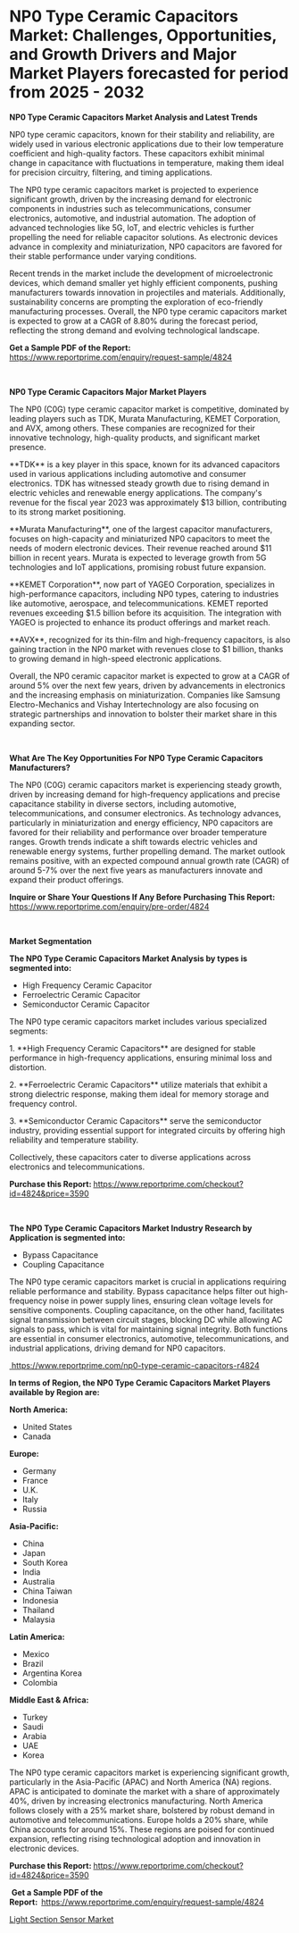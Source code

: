 <p><h1>NP0 Type Ceramic Capacitors Market: Challenges, Opportunities, and Growth Drivers and Major Market Players forecasted for period from 2025 - 2032</h1></p><p><strong>NP0 Type Ceramic Capacitors Market Analysis and Latest Trends</strong></p>
<p><p>NP0 type ceramic capacitors, known for their stability and reliability, are widely used in various electronic applications due to their low temperature coefficient and high-quality factors. These capacitors exhibit minimal change in capacitance with fluctuations in temperature, making them ideal for precision circuitry, filtering, and timing applications.</p><p>The NP0 type ceramic capacitors market is projected to experience significant growth, driven by the increasing demand for electronic components in industries such as telecommunications, consumer electronics, automotive, and industrial automation. The adoption of advanced technologies like 5G, IoT, and electric vehicles is further propelling the need for reliable capacitor solutions. As electronic devices advance in complexity and miniaturization, NP0 capacitors are favored for their stable performance under varying conditions.</p><p>Recent trends in the market include the development of microelectronic devices, which demand smaller yet highly efficient components, pushing manufacturers towards innovation in projectiles and materials. Additionally, sustainability concerns are prompting the exploration of eco-friendly manufacturing processes. Overall, the NP0 type ceramic capacitors market is expected to grow at a CAGR of 8.80% during the forecast period, reflecting the strong demand and evolving technological landscape.</p></p>
<p><strong>Get a Sample PDF of the Report:&nbsp;</strong> <a href="https://www.reportprime.com/enquiry/request-sample/4824?utm_campaign=1841&utm_medium=2&utm_source=Github&utm_content=ia&utm_term=19032025&utm_id=np0-type-ceramic-capacitors">https://www.reportprime.com/enquiry/request-sample/4824</a></p>
<p>&nbsp;</p>
<p><strong>NP0 Type Ceramic Capacitors Major Market Players</strong></p>
<p><p>The NP0 (C0G) type ceramic capacitor market is competitive, dominated by leading players such as TDK, Murata Manufacturing, KEMET Corporation, and AVX, among others. These companies are recognized for their innovative technology, high-quality products, and significant market presence.</p><p>**TDK** is a key player in this space, known for its advanced capacitors used in various applications including automotive and consumer electronics. TDK has witnessed steady growth due to rising demand in electric vehicles and renewable energy applications. The company's revenue for the fiscal year 2023 was approximately $13 billion, contributing to its strong market positioning.</p><p>**Murata Manufacturing**, one of the largest capacitor manufacturers, focuses on high-capacity and miniaturized NP0 capacitors to meet the needs of modern electronic devices. Their revenue reached around $11 billion in recent years. Murata is expected to leverage growth from 5G technologies and IoT applications, promising robust future expansion.</p><p>**KEMET Corporation**, now part of YAGEO Corporation, specializes in high-performance capacitors, including NP0 types, catering to industries like automotive, aerospace, and telecommunications. KEMET reported revenues exceeding $1.5 billion before its acquisition. The integration with YAGEO is projected to enhance its product offerings and market reach.</p><p>**AVX**, recognized for its thin-film and high-frequency capacitors, is also gaining traction in the NP0 market with revenues close to $1 billion, thanks to growing demand in high-speed electronic applications.</p><p>Overall, the NP0 ceramic capacitor market is expected to grow at a CAGR of around 5% over the next few years, driven by advancements in electronics and the increasing emphasis on miniaturization. Companies like Samsung Electro-Mechanics and Vishay Intertechnology are also focusing on strategic partnerships and innovation to bolster their market share in this expanding sector.</p></p>
<p>&nbsp;</p>
<p><strong>What Are The Key Opportunities For NP0 Type Ceramic Capacitors Manufacturers?</strong></p>
<p><p>The NP0 (C0G) ceramic capacitors market is experiencing steady growth, driven by increasing demand for high-frequency applications and precise capacitance stability in diverse sectors, including automotive, telecommunications, and consumer electronics. As technology advances, particularly in miniaturization and energy efficiency, NP0 capacitors are favored for their reliability and performance over broader temperature ranges. Growth trends indicate a shift towards electric vehicles and renewable energy systems, further propelling demand. The market outlook remains positive, with an expected compound annual growth rate (CAGR) of around 5-7% over the next five years as manufacturers innovate and expand their product offerings.</p></p>
<p><strong>Inquire or Share Your Questions If Any Before Purchasing This Report:</strong> <a href="https://www.reportprime.com/enquiry/pre-order/4824?utm_campaign=1841&utm_medium=2&utm_source=Github&utm_content=ia&utm_term=19032025&utm_id=np0-type-ceramic-capacitors">https://www.reportprime.com/enquiry/pre-order/4824</a></p>
<p>&nbsp;</p>
<p><strong>Market Segmentation</strong></p>
<p><strong>The NP0 Type Ceramic Capacitors Market Analysis by types is segmented into:</strong></p>
<p><ul><li>High Frequency Ceramic Capacitor</li><li>Ferroelectric Ceramic Capacitor</li><li>Semiconductor Ceramic Capacitor</li></ul></p>
<p><p>The NP0 type ceramic capacitors market includes various specialized segments: </p><p>1. **High Frequency Ceramic Capacitors** are designed for stable performance in high-frequency applications, ensuring minimal loss and distortion.  </p><p>2. **Ferroelectric Ceramic Capacitors** utilize materials that exhibit a strong dielectric response, making them ideal for memory storage and frequency control.  </p><p>3. **Semiconductor Ceramic Capacitors** serve the semiconductor industry, providing essential support for integrated circuits by offering high reliability and temperature stability.  </p><p>Collectively, these capacitors cater to diverse applications across electronics and telecommunications.</p></p>
<p><strong>Purchase this Report:&nbsp;</strong><a href="https://www.reportprime.com/checkout?id=4824&price=3590&utm_campaign=1841&utm_medium=2&utm_source=Github&utm_content=ia&utm_term=19032025&utm_id=np0-type-ceramic-capacitors">https://www.reportprime.com/checkout?id=4824&price=3590</a></p>
<p>&nbsp;</p>
<p><strong>The NP0 Type Ceramic Capacitors Market Industry Research by Application is segmented into:</strong></p>
<p><ul><li>Bypass Capacitance</li><li>Coupling Capacitance</li></ul></p>
<p><p>The NP0 type ceramic capacitors market is crucial in applications requiring reliable performance and stability. Bypass capacitance helps filter out high-frequency noise in power supply lines, ensuring clean voltage levels for sensitive components. Coupling capacitance, on the other hand, facilitates signal transmission between circuit stages, blocking DC while allowing AC signals to pass, which is vital for maintaining signal integrity. Both functions are essential in consumer electronics, automotive, telecommunications, and industrial applications, driving demand for NP0 capacitors.</p></p>
<p><a href="https://www.reportprime.com/np0-type-ceramic-capacitors-r4824?utm_campaign=1841&utm_medium=2&utm_source=Github&utm_content=ia&utm_term=19032025&utm_id=np0-type-ceramic-capacitors">&nbsp;https://www.reportprime.com/np0-type-ceramic-capacitors-r4824</a></p>
<p><strong>In terms of Region, the NP0 Type Ceramic Capacitors Market Players available by Region are:</strong></p>
<p>
    <p> <strong> North America: </strong>
        <ul>
            <li>United States</li>
            <li>Canada</li>
        </ul>
        </p> 
    <p> <strong> Europe: </strong>
        <ul>
            <li>Germany</li>
            <li>France</li>
            <li>U.K.</li>
            <li>Italy</li>
            <li>Russia</li>
        </ul>
        </p> 
    <p> <strong> Asia-Pacific: </strong>
        <ul>
            <li>China</li>
            <li>Japan</li>
            <li>South Korea</li>
            <li>India</li>
            <li>Australia</li>
            <li>China Taiwan</li>
            <li>Indonesia</li>
            <li>Thailand</li>
            <li>Malaysia</li>
        </ul>
        </p> 
    <p> <strong> Latin America: </strong>
        <ul>
            <li>Mexico</li>
            <li>Brazil</li>
            <li>Argentina Korea</li>
            <li>Colombia</li>
        </ul>
        </p> 
    <p> <strong> Middle East & Africa: </strong>
        <ul>
            <li>Turkey</li>
            <li>Saudi</li>
            <li>Arabia</li>
            <li>UAE</li>
            <li>Korea</li>
        </ul>
    </p>
    </p>
<p><p>The NP0 type ceramic capacitors market is experiencing significant growth, particularly in the Asia-Pacific (APAC) and North America (NA) regions. APAC is anticipated to dominate the market with a share of approximately 40%, driven by increasing electronics manufacturing. North America follows closely with a 25% market share, bolstered by robust demand in automotive and telecommunications. Europe holds a 20% share, while China accounts for around 15%. These regions are poised for continued expansion, reflecting rising technological adoption and innovation in electronic devices.</p></p>
<p><strong>Purchase this Report: </strong><a href="https://www.reportprime.com/checkout?id=4824&price=3590&utm_campaign=1841&utm_medium=2&utm_source=Github&utm_content=ia&utm_term=19032025&utm_id=np0-type-ceramic-capacitors">https://www.reportprime.com/checkout?id=4824&price=3590</a></p>
<p>&nbsp;<strong>Get a Sample PDF of the Report:&nbsp;&nbsp;</strong><a href="https://www.reportprime.com/enquiry/request-sample/4824?utm_campaign=1841&utm_medium=2&utm_source=Github&utm_content=ia&utm_term=19032025&utm_id=np0-type-ceramic-capacitors">https://www.reportprime.com/enquiry/request-sample/4824</a></p>
<p><strong></strong></p>
<p><p><a href="https://github.com/julyju69/Market-Research-Report-List-6/blob/main/light-section-sensor-market.md?utm_campaign=1841&utm_medium=2&utm_source=Github&utm_content=ia&utm_term=19032025&utm_id=np0-type-ceramic-capacitors">Light Section Sensor Market</a></p></p>